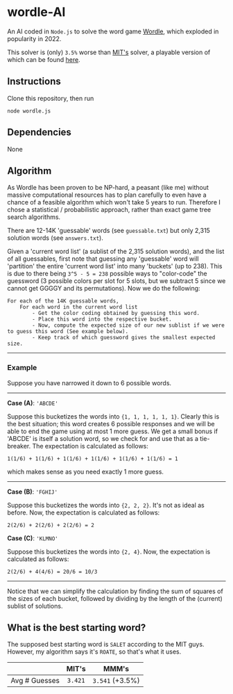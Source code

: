 # wordle-AI

An AI coded in `Node.js` to solve the word game [Wordle](https://www.nytimes.com/games/wordle/index.html), which exploded in popularity in 2022.

This solver is (only) `3.5%` worse than [MIT's](https://auction-upload-files.s3.amazonaws.com/Wordle_Paper_Final.pdf) solver, a playable version of which can be found [here](http://wordle-page.s3-website-us-east-1.amazonaws.com/).

## Instructions

Clone this repository, then run
```
node wordle.js
```

## Dependencies
None

## Algorithm
As Wordle has been proven to be NP-hard, a peasant (like me) without massive computational resources has to plan carefully to even have a chance of a feasible algorithm which won't take 5 years to run. Therefore I chose a statistical / probabilistic approach, rather than exact game tree search algorithms.

There are 12-14K 'guessable' words (see `guessable.txt`) but only 2,315 solution words (see `answers.txt`).

Given a 'current word list' (a sublist of the 2,315 solution words), and the list of all guessables, first note that guessing any 'guessable' word will 'partition' the entire 'current word list' into many 'buckets' (up to 238). This is due to there being `3^5 - 5 = 238` possible ways to "color-code" the guessword (3 possible colors per slot for 5 slots, but we subtract 5 since we cannot get GGGGY and its permutations). Now we do the following:
```
For each of the 14K guessable words,
    For each word in the current word list
        - Get the color coding obtained by guessing this word.
        - Place this word into the respective bucket.
        - Now, compute the expected size of our new sublist if we were to guess this word (See example below).
        - Keep track of which guessword gives the smallest expected size.
```

---
### Example

Suppose you have narrowed it down to 6 possible words.

---
**Case (A)**: `'ABCDE'`

Suppose this bucketizes the words into `{1, 1, 1, 1, 1, 1}`. Clearly this is the best situation; this word creates 6 possible responses and we will be able to end the game using at most 1 more guess. We get a small bonus if 'ABCDE' is itself a solution word, so we check for and use that as a tie-breaker. The expectation is calculated as follows:

 `1(1/6) + 1(1/6) + 1(1/6) + 1(1/6) + 1(1/6) + 1(1/6) = 1`

which makes sense as you need exactly 1 more guess.

---
**Case (B)**: `'FGHIJ'`

Suppose this bucketizes the words into `{2, 2, 2}`. It's not as ideal as before. Now, the expectation is calculated as follows:

 `2(2/6) + 2(2/6) + 2(2/6) = 2`

**Case (C)**: `'KLMNO'`

Suppose this bucketizes the words into `{2, 4}`. Now, the expectation is calculated as follows:

 `2(2/6) + 4(4/6) = 20/6 = 10/3`

---
Notice that we can simplify the calculation by finding the sum of squares of the sizes of each bucket, followed by dividing by the length of the (current) sublist of solutions.

## What is the best starting word?

The supposed best starting word is `SALET` according to the MIT guys.  
However, my algorithm says it's `ROATE`, so that's what it uses.

| | MIT's | MMM's |
| --- | :---: | :---: |
| Avg # Guesses| `3.421` | `3.541` (+3.5%) |
